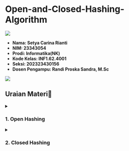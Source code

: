 # Open-and-Closed-Hashing-Algorithm

<img src="https://user-images.githubusercontent.com/73097560/115834477-dbab4500-a447-11eb-908a-139a6edaec5c.gif">

* __Nama: Setya Carina Rianti__
* __NIM: 23343054__
* __Prodi: Informatika(NK)__
* __Kode Kelas: INF1.62.4001__
* __Seksi: 202323430156__
* __Dosen Pengampu: Randi Proska Sandra, M.Sc__

<img src="https://user-images.githubusercontent.com/73097560/115834477-dbab4500-a447-11eb-908a-139a6edaec5c.gif">

## Uraian Materi📜

</details>
<details><summary><h3>1. Open Hashing</h3></summary>
Metode ini menggunakan struktur data tambahan berupa linked list di setiap slot tabel hash. Jika terjadi collision, elemen baru akan ditambahkan ke dalam linked list pada slot tersebut. Proses pencarian pada Open Hashing dilakukan dengan menelusuri linked list hingga data ditemukan atau akhir list tercapai. Keunggulan metode ini adalah kemampuannya menangani jumlah data yang tidak terbatas, selama memori masih tersedia. Namun, metode ini membutuhkan memori tambahan untuk menyimpan pointer ke linked list dan bisa menjadi lambat jika banyak elemen dalam satu slot.

</details>
<details><summary><h3>2. Closed Hashing</h3></summary>
Closed Hashing atau Open Addressing menyimpan semua elemen langsung di dalam tabel hash tanpa menggunakan linked list. Jika terjadi collision, tabel hash akan mencari slot kosong lainnya menggunakan metode tertentu. Salah satu metode yang umum digunakan adalah Linear Probing, yang mencari slot kosong berikutnya secara berurutan. Ada juga metode Quadratic Probing, yang mencari slot kosong dengan loncatan kuadrat, serta Double Hashing, yang menggunakan dua fungsi hash untuk menentukan lokasi slot baru. Closed Hashing lebih hemat memori karena tidak membutuhkan struktur tambahan, tetapi rentan terhadap clustering, yaitu penumpukan data pada slot yang berdekatan.
